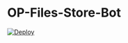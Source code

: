 # OP-Files-Store-Bot


[![Deploy](https://www.herokucdn.com/deploy/button.svg)](https://heroku.com/deploy?template=https://github.com/Shubhamdev89/OP-Files-Store-Bot)
